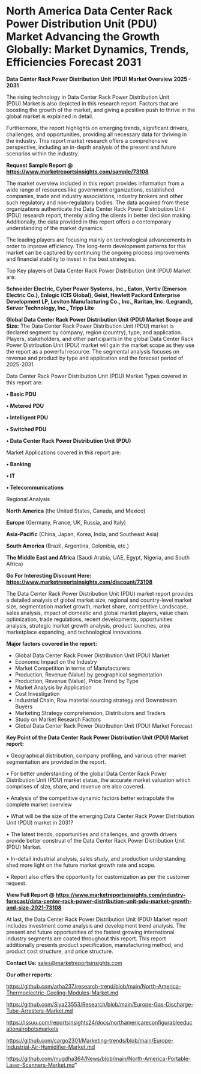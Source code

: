 # North America Data Center Rack Power Distribution Unit (PDU) Market Advancing the Growth Globally: Market Dynamics, Trends, Efficiencies Forecast 2031

<Strong> Data Center Rack Power Distribution Unit (PDU) Market Overview 2025 - 2031</strong>

The rising technology in Data Center Rack Power Distribution Unit (PDU) Market is also depicted in this research report. Factors that are boosting the growth of the market, and giving a positive push to thrive in the global market is explained in detail.

Furthermore, the report highlights on emerging trends, significant drivers, challenges, and opportunities, providing all necessary data for thriving in the industry. This report market research offers a comprehensive perspective, including an in-depth analysis of the present and future scenarios within the industry.

<strong>Request Sample Report @ <a href=https://www.marketreportsinsights.com/sample/73108>https://www.marketreportsinsights.com/sample/73108</a></strong>

The market overview included in this report provides information from a wide range of resources like government organizations, established companies, trade and industry associations, industry brokers and other such regulatory and non-regulatory bodies. The data acquired from these organizations authenticate the Data Center Rack Power Distribution Unit (PDU) research report, thereby aiding the clients in better decision making. Additionally, the data provided in this report offers a contemporary understanding of the market dynamics.

The leading players are focusing mainly on technological advancements in order to improve efficiency. The long-term development patterns for this market can be captured by continuing the ongoing process improvements and financial stability to invest in the best strategies.

Top Key players of Data Center Rack Power Distribution Unit (PDU) Market are:

<strong>Schneider Electric, Cyber Power Systems, Inc., Eaton, Vertiv (Emerson Electric Co.), Enlogic (CIS Global), Geist, Hewlett Packard Enterprise Development LP, Leviton Manufacturing Co., Inc., Raritan, Inc. (Legrand), Server Technology, Inc., Tripp Lite</strong>

<strong><b>Global Data Center Rack Power Distribution Unit (PDU) Market Scope and Size:</b></strong>
The Data Center Rack Power Distribution Unit (PDU) market is declared segment by company, region (country), type, and application. Players, stakeholders, and other participants in the global Data Center Rack Power Distribution Unit (PDU) market will gain the market scope as they use the report as a powerful resource. The segmental analysis focuses on revenue and product by type and application and the forecast period of 2025-2031.

Data Center Rack Power Distribution Unit (PDU) Market Types covered in this report are:

<strong>• Basic PDU

• Metered PDU

• Intelligent PDU

• Switched PDU

• Data Center Rack Power Distribution Unit (PDU)</strong>

Market Applications covered in this report are:

<strong>• Banking

• IT

• Telecommunications</strong> 

Regional Analysis

<strong>North America</strong> (the United States, Canada, and Mexico)

<strong>Europe</strong> (Germany, France, UK, Russia, and Italy)

<strong>Asia-Pacific</strong> (China, Japan, Korea, India, and Southeast Asia)

<strong>South America</strong> (Brazil, Argentina, Colombia, etc.)

<strong>The Middle East and Africa</strong> (Saudi Arabia, UAE, Egypt, Nigeria, and South Africa)

<strong>Go For Interesting Discount Here: <a href=https://www.marketreportsinsights.com/discount/73108>https://www.marketreportsinsights.com/discount/73108</a></strong>

The Data Center Rack Power Distribution Unit (PDU) market report provides a detailed analysis of global market size, regional and country-level market size, segmentation market growth, market share, competitive Landscape, sales analysis, impact of domestic and global market players, value chain optimization, trade regulations, recent developments, opportunities analysis, strategic market growth analysis, product launches, area marketplace expanding, and technological innovations.

<strong><b>Major factors covered in the report:</b></strong>
<ul>
  <li>Global Data Center Rack Power Distribution Unit (PDU) Market </li>
  <li>Economic Impact on the Industry</li>
  <li>Market Competition in terms of Manufacturers</li>
  <li>Production, Revenue (Value) by geographical segmentation</li>
  <li>Production, Revenue (Value), Price Trend by Type</li>
  <li>Market Analysis by Application</li>
  <li>Cost Investigation</li>
  <li>Industrial Chain, Raw material sourcing strategy and Downstream Buyers</li>
  <li>Marketing Strategy comprehension, Distributors and Traders</li>
  <li>Study on Market Research Factors</li>
  <li>Global Data Center Rack Power Distribution Unit (PDU) Market Forecast</li>
</ul>

<strong><b>Key Point of the Data Center Rack Power Distribution Unit (PDU) Market report:</b></strong>

• Geographical distribution, company profiling, and various other market segmentation are provided in the report.

• For better understanding of the global Data Center Rack Power Distribution Unit (PDU) market status, the accurate market valuation which comprises of size, share, and revenue are also covered.

• Analysis of the competitive dynamic factors better extrapolate the complete market overview

• What will be the size of the emerging Data Center Rack Power Distribution Unit (PDU) market in 2031?

• The latest trends, opportunities and challenges, and growth drivers provide better construal of the Data Center Rack Power Distribution Unit (PDU) Market.

• In-detail industrial analysis, sales study, and production understanding shed more light on the future market growth rate and scope.

• Report also offers the opportunity for customization as per the customer request.

<strong><b>View Full Report @ <a href=https://www.marketreportsinsights.com/industry-forecast/data-center-rack-power-distribution-unit-pdu-market-growth-and-size-2021-73108>https://www.marketreportsinsights.com/industry-forecast/data-center-rack-power-distribution-unit-pdu-market-growth-and-size-2021-73108</a></b></strong>


At last, the Data Center Rack Power Distribution Unit (PDU) Market report includes investment come analysis and development trend analysis. The present and future opportunities of the fastest growing international industry segments are coated throughout this report. This report additionally presents product specification, manufacturing method, and product cost structure, and price structure.

<strong>Contact Us:</strong>
sales@marketreportsinsights.com

<strong>Our other reports:</strong>

<a href=https://github.com/arha237/research-trend/blob/main/North-America-Thermoelectric-Cooling-Modules-Market.md>https://github.com/arha237/research-trend/blob/main/North-America-Thermoelectric-Cooling-Modules-Market.md</a>

<a href=https://github.com/Siya23553/Research/blob/main/Europe-Gas-Discharge-Tube-Arresters-Market.md>https://github.com/Siya23553/Research/blob/main/Europe-Gas-Discharge-Tube-Arresters-Market.md</a>

<a href=https://issuu.com/reportsinsights24/docs/northamericareconfigurableeducationalrobotsmarkets>https://issuu.com/reportsinsights24/docs/northamericareconfigurableeducationalrobotsmarkets</a>

<a href=https://github.com/cargo2301/Marketing-trends/blob/main/Europe-Industrial-Air-Humidifier-Market.md>https://github.com/cargo2301/Marketing-trends/blob/main/Europe-Industrial-Air-Humidifier-Market.md</a>

<a href=https://github.com/mugdha364/News/blob/main/North-America-Portable-Laser-Scanners-Market.md>https://github.com/mugdha364/News/blob/main/North-America-Portable-Laser-Scanners-Market.md</a>"
